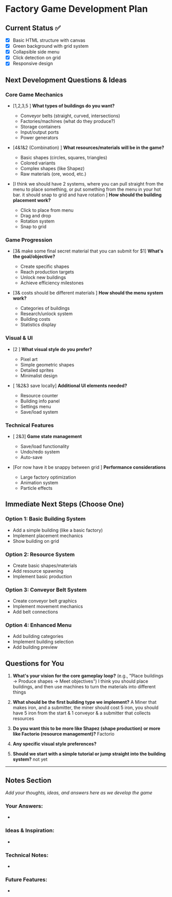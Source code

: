 # Factory Game Development Plan

## Current Status ✅
- [x] Basic HTML structure with canvas
- [x] Green background with grid system
- [x] Collapsible side menu
- [x] Click detection on grid
- [x] Responsive design

## Next Development Questions & Ideas

### Core Game Mechanics
- [1,2,3,5 ] **What types of buildings do you want?**
  - Conveyor belts (straight, curved, intersections)
  - Factories/machines (what do they produce?)
  - Storage containers
  - Input/output ports
  - Power generators

- [4&1&2 (Combination) ] **What resources/materials will be in the game?**
  - Basic shapes (circles, squares, triangles)
  - Colored variants
  - Complex shapes (like Shapez)
  - Raw materials (ore, wood, etc.)

- [I think we should have 2 systems, where you can pull straight from the menu to place something, or put something from the menu in your hot bar. it should snap to grid and have rotation ] **How should the building placement work?**
  - Click to place from menu
  - Drag and drop
  - Rotation system
  - Snap to grid

### Game Progression
- [3& make some final secret material that you can submit for $1] **What's the goal/objective?**
  - Create specific shapes
  - Reach production targets
  - Unlock new buildings
  - Achieve efficiency milestones

- [3& costs should be different materials ] **How should the menu system work?**
  - Categories of buildings
  - Research/unlock system
  - Building costs
  - Statistics display

### Visual & UI
- [2 ] **What visual style do you prefer?**
  - Pixel art
  - Simple geometric shapes
  - Detailed sprites
  - Minimalist design

- [ 1&2&3 save locally] **Additional UI elements needed?**
  - Resource counter
  - Building info panel
  - Settings menu
  - Save/load system

### Technical Features
- [ 2&3] **Game state management**
  - Save/load functionality
  - Undo/redo system
  - Auto-save

- [For now have it be snappy between grid ] **Performance considerations**
  - Large factory optimization
  - Animation system
  - Particle effects

## Immediate Next Steps (Choose One)

### Option 1: Basic Building System
- Add a simple building (like a basic factory)
- Implement placement mechanics
- Show building on grid

### Option 2: Resource System
- Create basic shapes/materials
- Add resource spawning
- Implement basic production

### Option 3: Conveyor Belt System
- Create conveyor belt graphics
- Implement movement mechanics
- Add belt connections

### Option 4: Enhanced Menu
- Add building categories
- Implement building selection
- Add building preview

## Questions for You

1. **What's your vision for the core gameplay loop?** (e.g., "Place buildings → Produce shapes → Meet objectives")
I think you should place buildings, and then use machines to turn the materials into different things
2. **What should be the first building type we implement?**
A Miner that makes iron, and a submitter, the miner should cost 5 iron, you should have 5 iron from the start & 1 conveyor & a submitter that collects resources
3. **Do you want this to be more like Shapez (shape production) or more like Factorio (resource management)?**
Factorio
4. **Any specific visual style preferences?**

5. **Should we start with a simple tutorial or jump straight into the building system?**
not yet
---

## Notes Section
*Add your thoughts, ideas, and answers here as we develop the game*

### Your Answers:
- 

### Ideas & Inspiration:
- 

### Technical Notes:
- 

### Future Features:
- 
